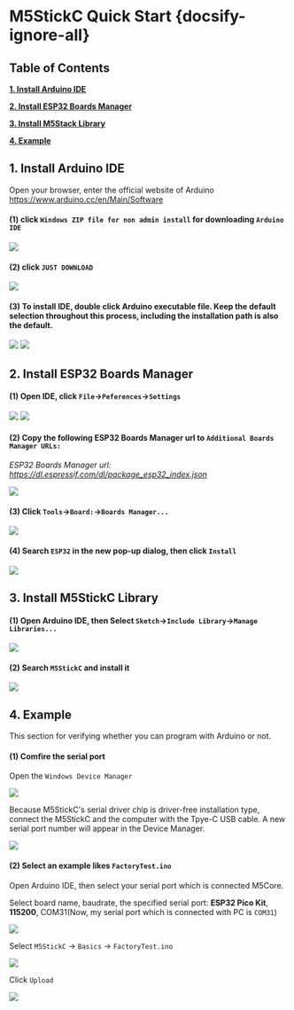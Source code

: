 # M5StickC Quick Start {docsify-ignore-all}

<!-- ?> We suggest you confirm whether the `USB driver`, `Git` and `Arduino IDE` has installed first. If not, please view this two articles [establish serial connection](en/related_documents/establish_serial_connection) and [Install Git and Arduino IDE](en/related_documents/how_to_install_git_and_arduino). -->

## Table of Contents

**[1. Install Arduino IDE](#_1-Install-Arduino-IDE)**

**[2. Install ESP32 Boards Manager](#_2-Install-ESP32-Boards-Manager)**

**[3. Install M5Stack Library](#_3-Install-M5Stack-Library)**

**[4. Example](#_4-Example)**

## 1. Install Arduino IDE

<!-- *注意：如果已经安装了 IDE，请直接从[步骤 2](#_2-安装串口驱动) 开始。* -->

Open your browser, enter the official website of Arduino  https://www.arduino.cc/en/Main/Software

#### (1) click `Windows ZIP file for non admin install` for downloading `Arduino IDE`

<img src="assets/img/getting_started_pics/m5stack_core/get_started_with_arduino_m5core/windows/arduino_cc_package.png">

#### (2) click `JUST DOWNLOAD`

<img src="assets/img/getting_started_pics/m5stack_core/get_started_with_arduino_m5core/windows/arduino_cc_package_02.png">

#### (3) To install IDE, double click Arduino executable file. Keep the default selection throughout this process, including the installation path is also the default.

<img src="assets/img/getting_started_pics/m5stack_core/get_started_with_arduino_m5core/windows/select_arduino_install_path.png">

<img src="assets/img/getting_started_pics/m5stack_core/get_started_with_arduino_m5core/windows/install_arduino_2.png">

## 2. Install ESP32 Boards Manager

#### (1) Open IDE, click `File`->`Peferences`->`Settings`

<img src="assets/img/getting_started_pics/m5stack_core/get_started_with_arduino_m5core/windows/quick_start_arduino_win_01.png">

<img src="assets/img/getting_started_pics/m5stack_core/get_started_with_arduino_m5core/windows/quick_start_arduino_win_02.png">

#### (2) Copy the following ESP32 Boards Manager url to `Additional Boards Manager URLs:`

*ESP32 Boards Manager url: https://dl.espressif.com/dl/package_esp32_index.json*

<img src="assets/img/getting_started_pics/m5stack_core/get_started_with_arduino_m5core/windows/quick_start_arduino_win_03.png">

#### (3) Click `Tools`->`Board:`->`Boards Manager...`

<img src="assets/img/getting_started_pics/m5stack_core/get_started_with_arduino_m5core/windows/quick_start_arduino_win_04.png">

#### (4) Search `ESP32` in the new pop-up dialog, then click `Install`

<img src="assets/img/getting_started_pics/m5stack_core/get_started_with_arduino_m5core/windows/quick_start_arduino_win_05.png">

## 3. Install M5StickC Library

#### (1) Open Arduino IDE, then Select `Sketch`->`Include Library`->`Manage Libraries...`

<img src="assets/img/getting_started_pics/m5stack_core/get_started_with_arduino_m5core/windows/install_m5stack_lib_01.png">

#### (2) Search `M5StickC` and install it

<img src="assets/img/getting_started_pics/m5stickc/m5stickc_quick_start_10.png">

## 4. Example

This section for verifying whether you can program with Arduino or not.

#### (1) Comfire the serial port

Open the `Windows Device Manager`

<img src="assets/img/getting_started_pics/m5stickc/m5stickc_quick_start_06.png">

Because M5StickC's serial driver chip is driver-free installation type, connect the M5StickC and the computer with the Tpye-C USB cable. A new serial port number will appear in the Device Manager.

<img src="assets/img/getting_started_pics/m5stickc/m5stickc_quick_start_05.png">

#### (2) Select an example likes `FactoryTest.ino`

Open Arduino IDE, then select your serial port which is connected M5Core.

Select board name, baudrate, the specified serial port: **ESP32 Pico Kit**, **115200**, COM31(Now, my serial port which is connected with PC is `COM31`)

<img src="assets/img/getting_started_pics/m5stickc/m5stickc_quick_start_08.png">

Select `M5StickC` -> `Basics` -> `FactoryTest.ino`

<img src="assets/img/getting_started_pics/m5stickc/m5stickc_quick_start_04.png">

Click `Upload`

<img src="assets/img/getting_started_pics/m5stickc/m5stickc_quick_start_09.png">
